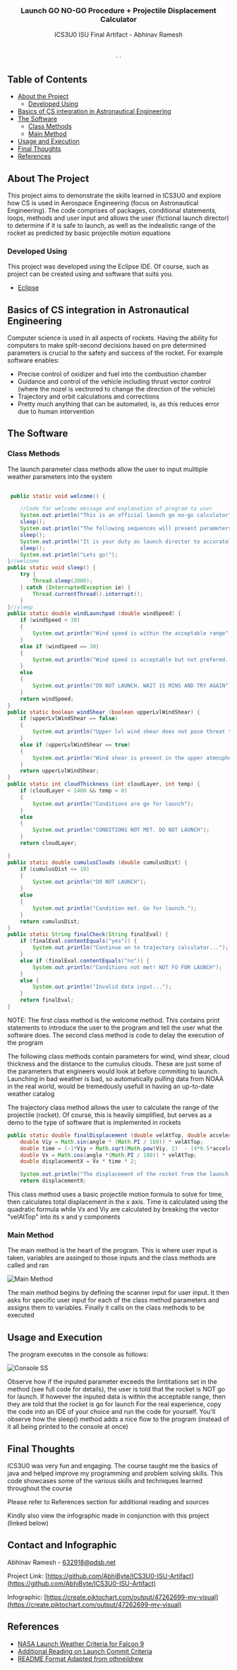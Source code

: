 
  <h3 align="center">Launch GO NO-GO Procedure + Projectile Displacement Calculator</h3>

  <p align="center">
    ICS3U0 ISU Final Artifact - Abhinav Ramesh
    <br />
    <a href=""><strong></strong></a>
    <br />
    <br />
    <a href=""></a>
    ·
    <a href=""></a>
    ·
    <a href=""></a>
  </p>
</p>



<!-- TABLE OF CONTENTS -->
## Table of Contents

* [About the Project](#about-the-project)
  * [Developed Using](#developed-using)
* [Basics of CS integration in Astronautical Engineering](#basics-of-cs-integration-in-astronautical-engineering)
* [The Software](#the-software)
  * [Class Methods](#class-methods)
  * [Main Method](#main-method)
* [Usage and Execution](#usage-and-execution)
* [Final Thoughts](#final-thoughts)
* [References](#references)




<!-- ABOUT THE PROJECT -->
## About The Project

This project aims to demonstrate the skills learned in ICS3U0 and explore how CS is used in Aerospace Engineering (focus on         Astronautical Engineering). The code comprises of packages, conditional statements, loops, methods and user input and allows the user (fictional launch director) to determine if it is safe to launch, as well as the indealistic range of the rocket as predicted by basic projectile motion equations
### Developed Using
This project was developed using the Eclipse IDE. Of course, such as project can be created using and software that suits you.
* [Eclipse](https://www.eclipse.org/downloads/)


<!-- GETTING STARTED -->
## Basics of CS integration in Astronautical Engineering

Computer science is used in all aspects of rockets. Having the ability for computers to make split-second decisions based on pre determined parameters is crucial to the safety and success of the rocket. For example software enables:
* Precise control of oxidizer and fuel into the combustion chamber
* Guidance and control of the vehicle including thrust vector control (where the nozel is vectrored to change the direction of the vehicle)
* Trajectory and orbit calculations and corrections
* Pretty much anything that can be automated, is, as this reduces error due to human intervention

## The Software

### Class Methods

The launch parameter class methods allow the user to input mulitiple weather parameters into the system

```java
	 
 public static void welcome() {

	//Code for welcome message and explanation of program to user
	System.out.println("This is an official launch go no-go calculator");
	sleep();
	System.out.println("The following sequences will present parameters in accordance with S-301B launch weather criteria for the Falcon 9 ");
	sleep();
	System.out.println("It is your duty as launch director to accurately input and update data as provided by NOAA");
	sleep();
	System.out.println("Lets go!");
}//welcome
public static void sleep() {
	try {
	    Thread.sleep(2000);
	} catch (InterruptedException ie) {
	    Thread.currentThread().interrupt();
	}
}//sleep
public static double windLaunchpad (double windSpeed) {
	if (windSpeed < 30)
	{
		System.out.println("Wind speed is within the acceptable range");
	}
	else if (windSpeed == 30)
	{
		System.out.println("Wind speed is acceptable but not prefered. Wait 10 mins and try again.");
	}
	else
	{
		System.out.println("DO NOT LAUNCH. WAIT 15 MINS AND TRY AGAIN");
	}
	return windSpeed;
}
public static boolean windShear (boolean upperLvlWindShear) {
	if (upperLvlWindShear == false)
	{
		System.out.println("Upper lvl wind shear does not pose threat to launch vehicle. Go for launch.");
	}
	else if (upperLvlWindShear == true)
	{
		System.out.println("Wind shear is present in the upper atmosphere. WAIT 30 MINS AND TRY AGAIN.");
	}
	return upperLvlWindShear;
}
public static int cloudThickness (int cloudLayer, int temp) {
	if (cloudLayer < 1400 && temp > 0)
	{
		System.out.println("Conditions are go for launch");
	}
	else
	{
		System.out.println("CONDITIONS NOT MET. DO NOT LAUNCH");
	}
	return cloudLayer;

}
public static double cumulusClouds (double cumulusDist) {
	if (cumulusDist <= 19)
	{
		System.out.println("DO NOT LAUNCH");
	}
	else
	{
		System.out.println("Condition met. Go for launch.");
	}
	return cumulusDist;
}
public static String finalCheck(String finalEval) {
	if (finalEval.contentEquals("yes")) {
		System.out.println("Continue on to trajectory calculator...");
	}
	else if (finalEval.contentEquals("no")) {
		System.out.println("Conditions not met! NOT FO FOR LAUNCH");
	}
	else {
		System.out.println("Invalid data input...");
	}
	return finalEval;
}
```
NOTE: The first class method is the welcome method. This contains print statements to introduce the user to the program and tell the user what the software does. The second class method is code to delay the execution of the program

The following class methods contain parameters for wind, wind shear, cloud thickness and the distance to the cumulus clouds. These are just some of the parameters that engineers would look at before commiting to launch. Launching in bad weather is bad, so automatically pulling data from NOAA in the real world, would be tremedously usefull in having an up-to-date weather catalog

The trajectory class method allows the user to calculate the range of the projectile (rocket). Of course, this is heavily simplified, but serves as a demo to the type of software that is implemented in rockets
```java
public static double finalDisplacement (double velAtTop, double acceleration, double angle, double heightAtTop) {
	double Viy = Math.sin(angle * (Math.PI / 180)) * velAtTop;
	double time = (-1*Viy + Math.sqrt(Math.pow(Viy, 2)  - (4*0.5*acceleration*heightAtTop)))/(-1*acceleration);
	double Vx = Math.cos(angle *(Math.PI / 180)) * velAtTop;
	double displacementX = Vx * time * 2;

	System.out.println("The displacement of the rocket from the launch site is: " + Math.round(displacementX) + " meters");
	return displacementX;
```
This class method uses a basic projectile motion formula to solve for time, then calculates total displacement in the x axis. Time is calculated using the quadratic formula while Vx and Viy are calculated by breaking the vector "velAtTop" into its x and y components	
### Main Method
The main method is the heart of the program. This is where user input is taken, variables are assinged to those inputs and the class methods are called and ran

![Main Method](https://user-images.githubusercontent.com/64025335/84406797-0433a300-abd8-11ea-8fc0-d9c3562da8bc.gif)

The main method begins by defining the scanner input for user input. It then asks for specific user input for each of the class method parameters and assigns them to variables. Finally it calls on the class methods to be executed

## Usage and Execution

The program executes in the console as follows: 

![Console SS](https://user-images.githubusercontent.com/64025335/84409701-bf117000-abdb-11ea-9f0b-a821a589c0e0.png)

Observe how if the inputed parameter exceeds the limtitations set in the method (see full code for details), the user is told that the rocket is NOT go for launch. If however the inputed data is within the acceptable range, then they are told that the rocket is go for launch
For the real experience, copy the code into an IDE of your choice and run the code for yourself. You'll observe how the sleep() method adds a nice flow to the program (instead of it all being printed to the console at once)




## Final Thoughts
ICS3U0 was very fun and engaging. The course taught me the basics of java and helped improve my programming and problem solving skills. This code showcases some of the various skills and techniques learned throughout the course

Please refer to References section for additional reading and sources

Kindly also view the infographic made in conjunction with this project (linked below)


## Contact and Infographic

Abhinav Ramesh - [](632918@pdsb.net) 632918@pdsb.net

Project Link: [https://github.com/AbhiByte/ICS3U0-ISU-Artifact](https://github.com/AbhiByte/ICS3U0-ISU-Artifact)

Infographic: [https://create.piktochart.com/output/47262699-my-visual](https://create.piktochart.com/output/47262699-my-visual)




## References
* [NASA Launch Weather Criteria for Falcon 9](https://www.nasa.gov/pdf/649911main_051612_falcon9_weather_criteria.pdf)
* [Additional Reading on Launch Commit Criteria](https://en.wikipedia.org/wiki/Launch_commit_criteria)
* [README Format Adapted from othneildrew](https://github.com/othneildrew/Best-README-Template.git)







